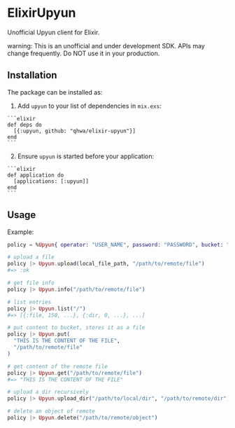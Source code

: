 # ElixirUpyun

Unofficial Upyun client for Elixir.

warning: This is an unofficial and under development SDK. APIs may change frequently. Do NOT use it in your production.

## Installation

The package can be installed as:

  1. Add `upyun` to your list of dependencies in `mix.exs`:

    ```elixir
    def deps do
      [{:upyun, github: "qhwa/elixir-upyun"}]
    end
    ```

  2. Ensure `upyun` is started before your application:

    ```elixir
    def application do
      [applications: [:upyun]]
    end
    ```

## Usage
Example:

```elixir
policy = %Upyun{ operator: "USER_NAME", password: "PASSWORD", bucket: "BUCKET" }

# upload a file
policy |> Upyun.upload(local_file_path, "/path/to/remote/file")
#=> :ok

# get file info
policy |> Upyun.info("/path/to/remote/file")

# list entries
policy |> Upyun.list("/")
#=> [{:file, 150, ...}, {:dir, 0, ...}, ...]

# put content to bucket, stores it as a file
policy |> Upyun.put(
  "THIS IS THE CONTENT OF THE FILE",
  "/path/to/remote/file"
)

# get content of the remote file
policy |> Upyun.get("/path/to/remote/file")
#=> "THIS IS THE CONTENT OF THE FILE"

# upload a dir recursively
policy |> Upyun.upload_dir("/path/to/local/dir", "/path/to/remote/dir")

# delete an object of remote
policy |> Upyun.delete("/path/to/remote/object")
```


